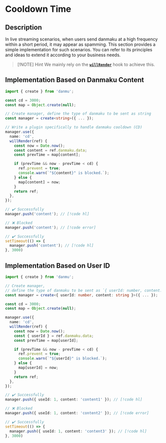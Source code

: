 # Cooldown Time

## Description

In live streaming scenarios, when users send danmaku at a high frequency within a short period, it may appear as spamming. This section provides a simple implementation for such scenarios. You can refer to its principles and ideas to extend it according to your business needs.

> [!NOTE] Hint
> We mainly rely on the [**`willRender`**](../reference/manager-hooks/#hooks-willrender) hook to achieve this.

## Implementation Based on Danmaku Content

```ts {13-23}
import { create } from 'danmu';

const cd = 3000;
const map = Object.create(null);

// Create manager, define the type of danmaku to be sent as string
const manager = create<string>({ ... });

// Write a plugin specifically to handle danmaku cooldown (CD)
manager.use({
  name: 'cd',
  willRender(ref) {
    const now = Date.now();
    const content = ref.danmaku.data;
    const prevTime = map[content];

    if (prevTime && now - prevTime < cd) {
      ref.prevent = true;
      console.warn(`"${content}" is blocked.`);
    } else {
      map[content] = now;
    }
    return ref;
  },
});

// ✔️ Successfully
manager.push('content'); // [!code hl]

// ❌ Blocked
manager.push('content'); // [!code error]

// ✔️ Successfully
setTimeout(() => {
  manager.push('content'); // [!code hl]
}, 3000)
```

## Implementation Based on User ID

```ts {13-23}
import { create } from 'danmu';

// Create manager,
// define the type of danmaku to be sent as `{ userId: number, content: string }`
const manager = create<{ userId: number, content: string }>({ ... });

const cd = 3000;
const map = Object.create(null);

manager.use({
  name: 'cd',
  willRender(ref) {
    const now = Date.now();
    const { userId } = ref.danmaku.data;
    const prevTime = map[userId];

    if (prevTime && now - prevTime < cd) {
      ref.prevent = true;
      console.warn(`"${userId}" is blocked.`);
    } else {
      map[userId] = now;
    }
    return ref;
  },
});

// ✔️ Successfully
manager.push({ useId: 1, content: 'content1' }); // [!code hl]

// ❌ Blocked
manager.push({ useId: 1, content: 'content2' }); // [!code error]

// ✔️ Successfully
setTimeout(() => {
  manager.push({ useId: 1, content: 'content3' }); // [!code hl]
}, 3000)
```
